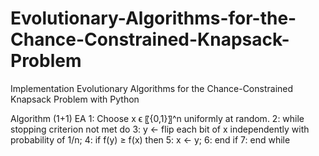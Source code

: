# Evolutionary-Algorithms-for-the-Chance-Constrained-Knapsack-Problem

Implementation Evolutionary Algorithms for the Chance-Constrained Knapsack Problem with Python

Algorithm (1+1) EA
1: Choose x ϵ 〖{0,1}〗^n uniformly at random.
2: while stopping criterion not met do
3:    y ← flip each bit of x independently with probability of 1/n;
4:    if f(y) ≥ f(x) then
5:      x ← y;
6:    end if
7: end while

